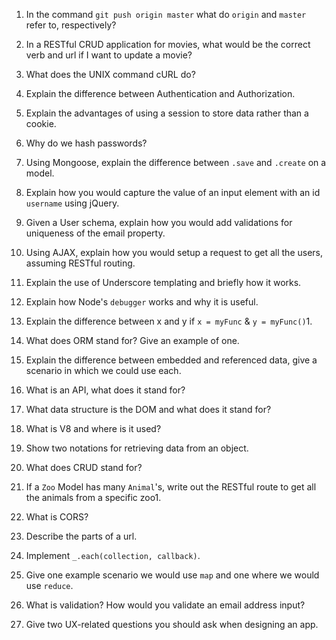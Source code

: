 1. In the command `git push origin master` what do `origin` and `master` refer to, respectively? 

1. In a RESTful CRUD application for movies, what would be the correct verb and url if I want to update a movie? 

1. What does the UNIX command cURL do? 

1. Explain the difference between Authentication and Authorization. 

1. Explain the advantages of using a session to store data rather than a cookie. 

1. Why do we hash passwords? 

1. Using Mongoose, explain the difference between `.save` and `.create` on a model. 

1. Explain how you would capture the value of an input element with an id `username` using jQuery. 

1. Given a User schema, explain how you would add validations for uniqueness of the email property. 

1. Using AJAX, explain how you would setup a request to get all the users, assuming RESTful routing. 

1. Explain the use of Underscore templating and briefly how it works. 

1. Explain how Node's `debugger` works and why it is useful. 

1. Explain the difference between x and y if `x = myFunc` & `y = myFunc()`1. 

1. What does ORM stand for? Give an example of one. 

1. Explain the difference between embedded and referenced data, give a scenario in which we could use each. 

1. What is an API, what does it stand for? 

1. What data structure is the DOM and what does it stand for? 

1. What is V8 and where is it used? 

1. Show two notations for retrieving data from an object. 

1. What does CRUD stand for? 

1. If a `Zoo` Model has many `Animal`'s, write out the RESTful route to get all the animals from a specific zoo1. 

1. What is CORS? 

1. Describe the parts of a url. 

1. Implement `_.each(collection, callback)`. 

1. Give one example scenario we would use `map` and one where we would use `reduce`. 

1. What is validation? How would you validate an email address input?

1. Give two UX-related questions you should ask when designing an app.
